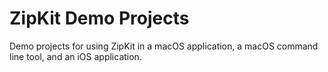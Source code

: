 ZipKit Demo Projects
============

Demo projects for using ZipKit in a macOS application, a macOS command line tool, and an iOS application.
